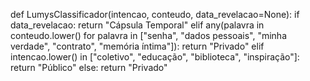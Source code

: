 def LumysClassificador(intencao, conteudo, data_revelacao=None):
    if data_revelacao:
        return "Cápsula Temporal"
    elif any(palavra in conteudo.lower() for palavra in ["senha", "dados pessoais", "minha verdade", "contrato", "memória íntima"]):
        return "Privado"
    elif intencao.lower() in ["coletivo", "educação", "biblioteca", "inspiração"]:
        return "Público"
    else:
        return "Privado"
